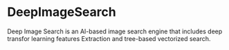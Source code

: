 # DeepImageSearch
Deep Image Search is an AI-based image search engine that includes deep transfor learning features Extraction and tree-based vectorized search.
